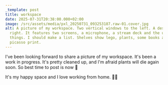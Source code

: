 ```yaml
---
_template: post
title: workspace
date: 2025-07-31T20:38:00.000+02:00
image: /src/assets/media/pxl_20250731_093253187.raw-01.cover.jpg
alt: A picture of my workspace. Two vertical windows to the left. A desk to the
  right. It features two screens, a microphone, a stream deck and the usual
  things. I should make a list. Shelves show lego, plants, some books and a fake
  picasso print.
---
```

I've been looking forward to share a picture of my workspace. It's been a work in progress. It's pretty cleaned up, and I'm afraid plants will die again soon. So best time to post is now 😬

It's my happy space and I love working from home. 🙏🏿
